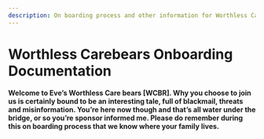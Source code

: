 ```yaml
---
description: On boarding process and other information for Worthless Care bear's
---
```


# Worthless Carebears Onboarding Documentation

**Welcome to Eve’s Worthless Care bears \[WCBR\]. Why you choose to join us is certainly bound to be an interesting tale, full of blackmail, threats and misinformation. You’re here now though and that’s all water under the bridge, or so you’re sponsor informed me. Please do remember during this on boarding process that we know where your family lives.**

